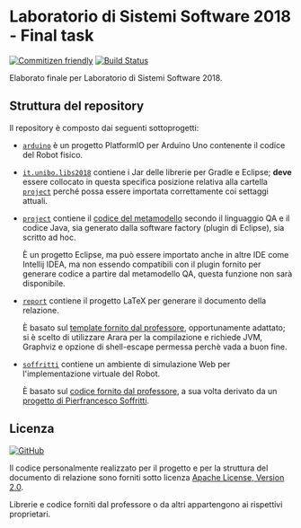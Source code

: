 # Laboratorio di Sistemi Software 2018 - Final task

[![Commitizen friendly](https://img.shields.io/badge/commitizen-friendly-brightgreen.svg)](http://commitizen.github.io/cz-cli/)
[![Build Status](https://travis-ci.com/NiccoMlt/ISS-2018-Final-Task.svg?branch=master)](https://travis-ci.com/NiccoMlt/ISS-2018-Final-Task)

Elaborato finale per Laboratorio di Sistemi Software 2018.

## Struttura del repository

Il repository è composto dai seguenti sottoprogetti:

  - [``arduino``](./arduino)
    è un progetto PlatformIO per Arduino Uno contenente il codice del Robot fisico.

  - [``it.unibo.libs2018``](./it.unibo.libs2018)
    contiene i Jar delle librerie per Gradle e Eclipse; **deve** essere collocato in questa specifica posizione relativa alla cartella [``project``](./project) perché possa essere importata correttamente coi settaggi attuali.

  - [``project``](./project)
    contiene il [codice del metamodello](./project/src/robot.qa) secondo il linguaggio QA e il codice Java, sia generato dalla software factory (plugin di Eclipse), sia scritto ad hoc.

    È un progetto Eclipse, ma può essere importato anche in altre IDE come Intellij IDEA, ma non essendo compatibili con il plugin fornito per generare codice a partire dal metamodello QA, questa funzione non sarà disponibile.

  - [``report``](./report)
    contiene il progetto LaTeX per generare il documento della relazione.

    È basato sul [template fornito dal professore](https://github.com/anatali/iss2018/blob/master/it.unibo.issMaterial/issdocs/Lab/kitISLatex.zip), opportunamente adattato;
    si è scelto di utilizzare Arara per la compilazione e richiede JVM, Graphviz e opzione di shell-escape permessa perchè vada a buon fine.

  - [``soffritti``](./soffritti)
    contiene un ambiente di simulazione Web per l'implementazione virtuale del Robot.

    È basato sul [codice fornito dal professore](https://github.com/anatali/iss2018Lab/tree/master/it.unibo.mbot2018/Soffritti), a sua volta derivato da un [progetto di Pierfrancesco Soffritti](https://github.com/PierfrancescoSoffritti/configurable-threejs-app).

## Licenza

[![GitHub](https://img.shields.io/github/license/NiccoMlt/ISS-2018-Final-Task)](https://opensource.org/licenses/Apache-2.0)

Il codice personalmente realizzato per il progetto e per la struttura del documento di relazione sono forniti sotto licenza [Apache License, Version 2.0](https://opensource.org/licenses/Apache-2.0).

Librerie e codice forniti dal professore o da altri appartengono ai rispettivi proprietari.
